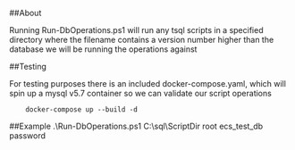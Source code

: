 ##About

Running Run-DbOperations.ps1 will run any tsql scripts in a specified directory where the filename contains a version number higher than the database we will be running the operations against

##Testing

For testing purposes there is an included docker-compose.yaml, which will spin up a mysql v5.7 container so we can validate our script operations

        docker-compose up --build -d

##Example
.\Run-DbOperations.ps1 C:\sql\ScriptDir root ecs_test_db password
